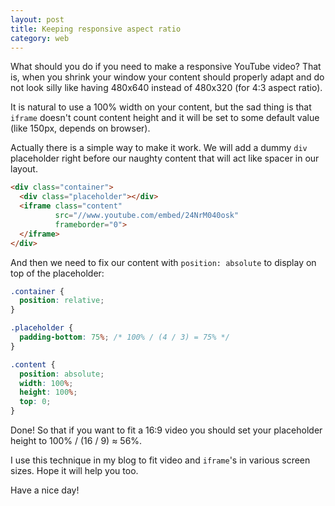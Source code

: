 ```yaml
---
layout: post
title: Keeping responsive aspect ratio
category: web
---
```

What should you do if you need to make a responsive YouTube video?
That is, when you shrink your window your content should properly adapt and do not look silly like
having 480x640 instead of 480x320 (for 4:3 aspect ratio).

It is natural to use a 100% width on your content,
but the sad thing is that `iframe` doesn't count content height
and it will be set to some default value (like 150px, depends on browser).

Actually there is a simple way to make it work.
We will add a dummy `div` placeholder right before our naughty content that will act like spacer in our layout.

```html
<div class="container">
  <div class="placeholder"></div>
  <iframe class="content"
          src="//www.youtube.com/embed/24NrM040osk"
          frameborder="0">
  </iframe>
</div>
```

And then we need to fix our content with `position: absolute` to display on top of the placeholder:

```css
.container {
  position: relative;
}

.placeholder {
  padding-bottom: 75%; /* 100% / (4 / 3) = 75% */
}

.content {
  position: absolute;
  width: 100%;
  height: 100%;
  top: 0;
}
```
Done! So that if you want to fit a 16:9 video you should set your placeholder height to 100% / (16 / 9) &asymp; 56%.

I use this technique in my blog to fit video and `iframe`'s in various screen sizes. Hope it will help you too.

Have a nice day!
